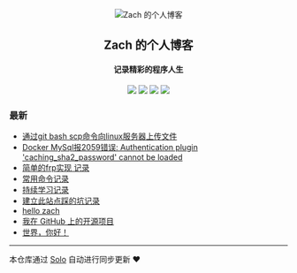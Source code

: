 <p align="center"><img alt="Zach 的个人博客" src="https://static.b3log.org/images/brand/solo-32.png"></p><h2 align="center">
Zach 的个人博客
</h2>

<h4 align="center">记录精彩的程序人生</h4>
<p align="center"><a title="Zach 的个人博客" target="_blank" href="https://github.com/ZachNeverGiveup/solo-blog"><img src="https://img.shields.io/github/last-commit/ZachNeverGiveup/solo-blog.svg?style=flat-square&color=FF9900"></a>
<a title="GitHub repo size in bytes" target="_blank" href="https://github.com/ZachNeverGiveup/solo-blog"><img src="https://img.shields.io/github/repo-size/ZachNeverGiveup/solo-blog.svg?style=flat-square"></a>
<a title="Solo Version" target="_blank" href="https://github.com/b3log/solo/releases"><img src="https://img.shields.io/badge/solo-3.6.4-f1e05a.svg?style=flat-square&color=blueviolet"></a>
<a title="Hits" target="_blank" href="https://github.com/b3log/hits"><img src="https://hits.b3log.org/ZachNeverGiveup/solo-blog.svg"></a></p>

### 最新

* [通过git bash scp命令向linux服务器上传文件](https://solo.chinazach.com/articles/2019/09/11/1568182658711.html)
* [Docker MySql报2059错误: Authentication plugin 'caching_sha2_password' cannot be loaded](https://solo.chinazach.com/articles/2019/09/02/1567417464250.html)
* [简单的frp实现 记录](https://solo.chinazach.com/articles/2019/09/02/1567413241983.html)
* [常用命令记录](https://solo.chinazach.com/articles/2019/09/02/1567407279905.html)
* [持续学习记录](https://solo.chinazach.com/articles/2019/09/02/1567396065329.html)
* [建立此站点踩的坑记录](https://solo.chinazach.com/articles/2019/08/30/1567156731869.html)
* [hello zach](https://solo.chinazach.com/articles/2019/08/30/1567155661571.html)
* [我在 GitHub 上的开源项目](https://solo.chinazach.com/my-github-repos)
* [世界，你好！](https://solo.chinazach.com/hello-solo)



---

本仓库通过 [Solo](https://github.com/b3log/solo) 自动进行同步更新 ❤️ 